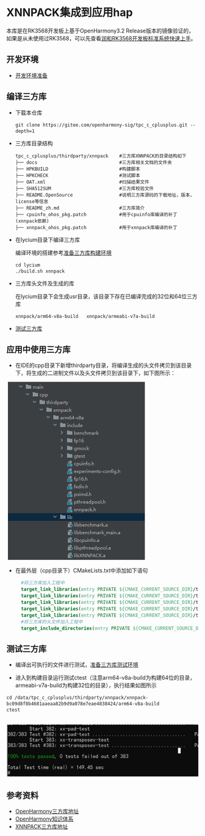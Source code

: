# XNNPACK集成到应用hap

本库是在RK3568开发板上基于OpenHarmony3.2 Release版本的镜像验证的，如果是从未使用过RK3568，可以先查看[润和RK3568开发板标准系统快速上手](https://gitee.com/openharmony-sig/knowledge_demo_temp/tree/master/docs/rk3568_helloworld)。

## 开发环境

- [开发环境准备](../../../docs/hap_integrate_environment.md)

## 编译三方库

*   下载本仓库

    ```shell
    git clone https://gitee.com/openharmony-sig/tpc_c_cplusplus.git --depth=1
    ```

*   三方库目录结构

    ```shell
    tpc_c_cplusplus/thirdparty/xnnpack    #三方库XNNPACK的目录结构如下
    ├── docs                              #三方库相关文档的文件夹
    ├── HPKBUILD                          #构建脚本
    ├── HPKCHECK                          #测试脚本
    ├── OAT.xml                           #扫描结果文件
    ├── SHA512SUM                         #三方库校验文件
    ├── README.OpenSource                 #说明三方库源码的下载地址，版本，license等信息
    ├── README_zh.md                      #三方库简介
    ├── cpuinfo_ohos_pkg.patch            #用于cpuinfo库编译的补丁(xnnpack依赖)
    ├── xnnpack_ohos_pkg.patch            #用于xnnpack库编译的补丁
    ```

*   在lycium目录下编译三方库

    编译环境的搭建参考[准备三方库构建环境](../../../lycium/README.md#1编译环境准备)

    ```shell
    cd lycium
    ./build.sh xnnpack
    ```

*   三方库头文件及生成的库

    在lycium目录下会生成usr目录，该目录下存在已编译完成的32位和64位三方库

    ```shell
    xnnpack/arm64-v8a-build   xnnpack/armeabi-v7a-build
    ```

*   [测试三方库](#测试三方库)

## 应用中使用三方库

- 在IDE的cpp目录下新增thirdparty目录，将编译生成的头文件拷贝到该目录下，将生成的二进制文件以及头文件拷贝到该目录下，如下图所示：

&nbsp;![thirdparty_install_dir](pic/xnnpack-dev.png)

- 在最外层（cpp目录下）CMakeLists.txt中添加如下语句

  ```cmake
    #将三方库加入工程中
    target_link_libraries(entry PRIVATE ${CMAKE_CURRENT_SOURCE_DIR}/thirdparty/xnnpack/${OHOS_ARCH}/lib/libXNNPACK.a)
    target_link_libraries(entry PRIVATE ${CMAKE_CURRENT_SOURCE_DIR}/thirdparty/xnnpack/${OHOS_ARCH}/lib/libbenchmark.a)
    target_link_libraries(entry PRIVATE ${CMAKE_CURRENT_SOURCE_DIR}/thirdparty/xnnpack/${OHOS_ARCH}/lib/libbenchmark_main.a)
    target_link_libraries(entry PRIVATE ${CMAKE_CURRENT_SOURCE_DIR}/thirdparty/xnnpack/${OHOS_ARCH}/lib/libcpuinfo.a)
    target_link_libraries(entry PRIVATE ${CMAKE_CURRENT_SOURCE_DIR}/thirdparty/xnnpack/${OHOS_ARCH}/lib/libpthreadpool.a)
    #将三方库的头文件加入工程中
    target_include_directories(entry PRIVATE ${CMAKE_CURRENT_SOURCE_DIR}/thirdparty/xnnpack/${OHOS_ARCH}/include)
  ```
  

## 测试三方库

- 编译出可执行的文件进行测试，[准备三方库测试环境](../../../lycium/README.md#3ci环境准备)

- 进入到构建目录运行测试ctest（注意arm64-v8a-build为构建64位的目录，armeabi-v7a-build为构建32位的目录），执行结果如图所示
```
cd /data/tpc_c_cplusplus/thirdparty/xnnpack/xnnpack-bc09d8f8b4681aaeaa82b9d9a078e7eae4838424/arm64-v8a-build
ctest
```

&nbsp;![XNNPACK_test](pic/test-cmd-ret.png)

## 参考资料

*   [OpenHarmony三方库地址](https://gitee.com/openharmony-tpc)
*   [OpenHarmony知识体系](https://gitee.com/openharmony-sig/knowledge)
*   [XNNPACK三方库地址](https://github.com/google/XNNPACK)

